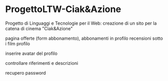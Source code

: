 # ProgettoLTW-Ciak&Azione

Progetto di Linguaggi e Tecnologie per il Web: creazione di un sito per la catena di cinema "Ciak&Azione"

pagina offerte (form abbonamento), abbonamenti in profilo
recensioni sotto i film
profilo

inserire avatar del profilo

controllare riferimenti e descrizioni

recupero password

